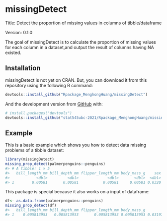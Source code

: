 
<!-- README.md is generated from README.Rmd. Please edit that file -->

# missingDetect

<!-- badges: start -->

Title: Detect the proportion of missing values in columns of
tibble/dataframe

Version: 0.1.0

<!-- badges: end -->

The goal of missingDetect is to calculate the proportion of missing
values for each column in a dataset,and output the result of columns
having NA existed.

## Installation

missingDetect is not yet on CRAN. But, you can download it from this
repository using the following R command:

``` r
devtools::install_github("Rpackage_MenghongHuang/missingDetect")
```

And the development version from [GitHub](https://github.com/) with:

``` r
# install.packages("devtools")
devtools::install_github("stat545ubc-2021/Rpackage_MenghongHuang/missingDetect")
```

## Example

This is a basic example which shows you how to detect data missing
problems of a tibble dataset:

``` r
library(missingDetect)
missing_prop_detect(palmerpenguins::penguins)
#> # A tibble: 1 × 5
#>   bill_length_mm bill_depth_mm flipper_length_mm body_mass_g    sex
#>            <dbl>         <dbl>             <dbl>       <dbl>  <dbl>
#> 1        0.00581       0.00581           0.00581     0.00581 0.0320
```

This package is special because it also works on a input of dataframe:

``` r
df<- as.data.frame(palmerpenguins::penguins)
missing_prop_detect(df)
#>   bill_length_mm bill_depth_mm flipper_length_mm body_mass_g        sex
#> 1    0.005813953   0.005813953       0.005813953 0.005813953 0.03197674
```
